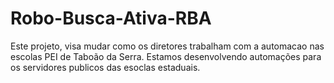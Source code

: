 # Robo-Busca-Ativa-RBA
Este projeto, visa mudar como os diretores trabalham com a automacao nas escolas PEI de Taboão da Serra. Estamos desenvolvendo automações para os servidores publicos das esoclas estaduais.
